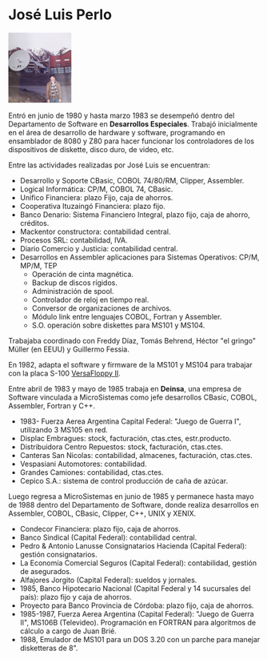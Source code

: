 José Luis Perlo
===

<img alt="José Luis Perlo" width="25%" src="JosePerlo_Proyecto_LasLeñas.jpg">

Entró en junio de 1980 y hasta marzo 1983 se desempeñó dentro del Departamento de Software en **Desarrollos Especiales**.
Trabajó inicialmente en el área de desarrollo de hardware y software, programando en ensamblador de 8080 y Z80 para
hacer funcionar los controladores de los dispositivos de diskette, disco duro, de video, etc.

Entre las actividades realizadas por José Luis se encuentran:
- Desarrollo y Soporte CBasic, COBOL 74/80/RM, Clipper, Assembler.
- Logical Informática: CP/M, COBOL 74, CBasic.
- Unifico Financiera: plazo Fijo, caja de ahorros.
- Cooperativa Ituzaingó Financiera: plazo fijo.
- Banco Denario: Sistema Financiero Integral, plazo fijo, caja de ahorro, créditos.
- Mackentor constructora: contabilidad central.
- Procesos SRL: contabilidad, IVA.
- Diario Comercio y Justicia: contabilidad central.
- Desarrollos en Assembler aplicaciones para Sistemas Operativos: CP/M, MP/M, TEP
	- Operación de cinta magnética.
	- Backup de discos rígidos.
	- Administración de spool.
	- Controlador de reloj en tiempo real.
	- Conversor de organizaciones de archivos.
	- Módulo link entre lenguajes COBOL, Fortran y Assembler.
	- S.O. operación sobre diskettes para MS101 y MS104.


Trabajaba coordinado con Freddy Díaz, Tomás Behrend, Héctor "el gringo" Müller (en EEUU) y Guillermo Fessia.

En 1982, adapta el software y firmware de la MS101 y MS104 para trabajar con la placa S-100 [VersaFloppy II](http://www.s100computers.com/Hardware%20Manuals/SD%20Systems/VersaFloppyII%20Manual%20(JM).pdf).

Entre abril de 1983 y mayo de 1985 trabaja en **Deinsa**, una empresa de Software vinculada a MicroSistemas
como jefe desarrollos CBasic, COBOL, Assembler, Fortran y C++.

- 1983- Fuerza Aerea Argentina Capital Federal: "Juego de Guerra I", utilizando 3 MS105 en red.
- Displac Embragues: stock, facturación, ctas.ctes, estr.producto.
- Distribuidora Centro Repuestos: stock, facturación, ctas.ctes.
- Canteras San Nicolas: contabilidad, almacenes, facturación, ctas.ctes.
- Vespasiani Automotores: contabilidad.
- Grandes Camiones: contabilidad, ctas.ctes.
- Cepico S.A.: sistema de control producción de caña de azúcar.


Luego regresa a MicroSistemas en junio de 1985 y permanece hasta mayo de 1988 dentro del Departamento de Software, donde realiza desarrollos en Assembler, COBOL, CBasic, Clipper, C++, UNIX y XENIX.

- Condecor Financiera: plazo fijo, caja de ahorros.
- Banco Sindical (Capital Federal): contabilidad central.
- Pedro & Antonio Lanusse Consignatarios Hacienda (Capital Federal): gestión consignatarios.
- La Economía Comercial Seguros (Capital Federal): contabilidad, gestión de asegurados.
- Alfajores Jorgito (Capital Federal): sueldos y jornales.
- 1985, Banco Hipotecario Nacional (Capital Federal y 14 sucursales del país): plazo fijo y caja de ahorros.
- Proyecto para Banco Provincia de Córdoba: plazo fijo, caja de ahorros.
- 1985-1987, Fuerza Aerea Argentina (Capital Federal): "Juego de Guerra II", MS106B (Televideo). Programación en FORTRAN para algoritmos de cálculo a cargo de Juan Brié.
- 1988, Emulador de MS101 para un DOS 3.20 con un parche para manejar disketteras de 8".


